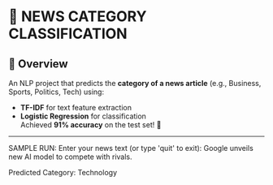 # 📰 NEWS CATEGORY CLASSIFICATION

## 📖 Overview
An NLP project that predicts the **category of a news article** 
(e.g., Business, Sports, Politics, Tech) using:
- **TF-IDF** for text feature extraction
- **Logistic Regression** for classification  
Achieved **91% accuracy** on the test set! 🚀

---

SAMPLE RUN:
Enter your news text (or type 'quit' to exit): Google unveils new AI model to compete with rivals.

Predicted Category: Technology

